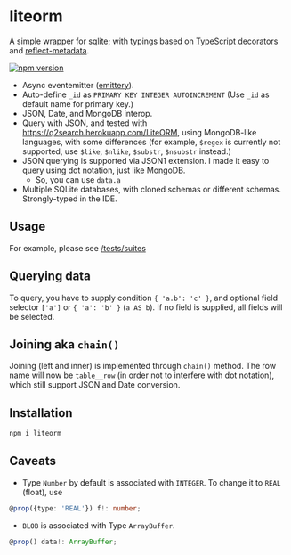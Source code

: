 # liteorm

A simple wrapper for [sqlite](sqlite); with typings based on [TypeScript decorators](https://www.typescriptlang.org/docs/handbook/decorators.html) and [reflect-metadata](https://www.npmjs.com/package/reflect-metadata).

[![npm version](https://badge.fury.io/js/liteorm.svg)](https://badge.fury.io/js/liteorm)

- Async eventemitter ([emittery](https://www.npmjs.com/package/emittery)).
- Auto-define `_id` as `PRIMARY KEY INTEGER AUTOINCREMENT` (Use `_id` as default name for primary key.)
- JSON, Date, and MongoDB interop.
- Query with JSON, and tested with <https://q2search.herokuapp.com/LiteORM>, using MongoDB-like languages, with some differences (for example, `$regex` is currently not supported, use `$like`, `$nlike`, `$substr`, `$nsubstr` instead.)
- JSON querying is supported via JSON1 extension. I made it easy to query using dot notation, just like MongoDB.
  - So, you can use `data.a`
- Multiple SQLite databases, with cloned schemas or different schemas. Strongly-typed in the IDE.

## Usage

For example, please see [/tests/suites](https://github.com/patarapolw/liteorm/tree/master/tests/suites)

## Querying data

To query, you have to supply condition `{ 'a.b': 'c' }`, and optional field selector `['a']` or `{ 'a': 'b' }` (`a AS b`). If no field is supplied, all fields will be selected.

## Joining aka `chain()`

Joining (left and inner) is implemented through `chain()` method. The row name will now be `table__row` (in order not to interfere with dot notation), which still support JSON and Date conversion.

## Installation

```sh
npm i liteorm
```

## Caveats

- Type `Number` by default is associated with `INTEGER`. To change it to `REAL` (float), use

```typescript
@prop({type: 'REAL'}) f!: number;
```

- `BLOB` is associated with Type `ArrayBuffer`.

```typescript
@prop() data!: ArrayBuffer;
```

